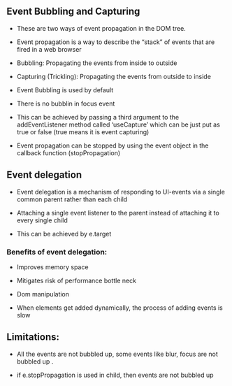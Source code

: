 ## Event Bubbling and Capturing

- These are two ways of event propagation in the DOM tree.

- Event propagation is a way to describe the “stack” of events that are fired in a web browser

- Bubbling: Propagating the events from inside to outside

- Capturing (Trickling): Propagating the events from outside to inside

- Event Bubbling is used by default

- There is no bubblin in focus event

- This can be achieved by passing a third argument to the addEventListener method called ‘useCapture’ which can be just put as true or false (true means it is event capturing)

- Event propagation can be stopped by using the event object in the callback function (stopPropagation)

## Event delegation

- Event delegation is a mechanism of responding to UI-events via a single common parent rather than each child

- Attaching a single event listener to the parent instead of attaching it to every single child

- This can be achieved by e.target

### Benefits of event delegation:

- Improves memory space

- Mitigates risk of performance bottle neck

- Dom manipulation

- When elements get added dynamically, the process of adding events is slow

## Limitations:

- All the events are not bubbled up, some events like blur, focus are not bubbled up .

- if e.stopPropagation is used in child, then events are not bubbled up
